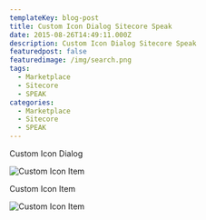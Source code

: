 ```yaml
---
templateKey: blog-post
title: Custom Icon Dialog Sitecore Speak
date: 2015-08-26T14:49:11.000Z
description: Custom Icon Dialog Sitecore Speak
featuredpost: false
featuredimage: /img/search.png
tags:
  - Marketplace
  - Sitecore
  - SPEAK
categories:
  - Marketplace
  - Sitecore
  - SPEAK
---
```

Custom Icon Dialog

![Custom Icon Item](/img/customicon.gif)

Custom Icon Item

![Custom Icon Item](/img/icon-definition.gif)
